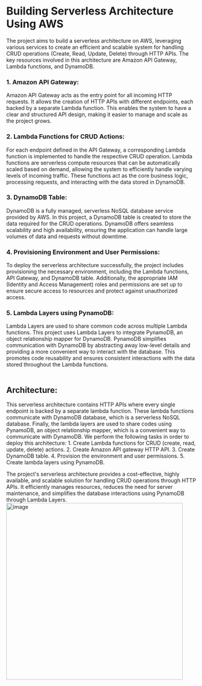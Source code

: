 # Building Serverless Architecture Using AWS
The project aims to build a serverless architecture on AWS, leveraging various services to create an efficient and scalable system for handling CRUD operations (Create, Read, Update, Delete) through HTTP APIs. The key resources involved in this architecture are Amazon API Gateway, Lambda functions, and DynamoDB.

<h3>1. Amazon API Gateway:</h3>
Amazon API Gateway acts as the entry point for all incoming HTTP requests. It allows the creation of HTTP APIs with different endpoints, each backed by a separate Lambda function. This enables the system to have a clear and structured API design, making it easier to manage and scale as the project grows.

<h3>2. Lambda Functions for CRUD Actions:</h3>
For each endpoint defined in the API Gateway, a corresponding Lambda function is implemented to handle the respective CRUD operation. Lambda functions are serverless compute resources that can be automatically scaled based on demand, allowing the system to efficiently handle varying levels of incoming traffic. These functions act as the core business logic, processing requests, and interacting with the data stored in DynamoDB.

<h3>3. DynamoDB Table:</h3>
DynamoDB is a fully managed, serverless NoSQL database service provided by AWS. In this project, a DynamoDB table is created to store the data required for the CRUD operations. DynamoDB offers seamless scalability and high availability, ensuring the application can handle large volumes of data and requests without downtime.

<h3>4. Provisioning Environment and User Permissions:</h3>
To deploy the serverless architecture successfully, the project includes provisioning the necessary environment, including the Lambda functions, API Gateway, and DynamoDB table. Additionally, the appropriate IAM (Identity and Access Management) roles and permissions are set up to ensure secure access to resources and protect against unauthorized access.

<h3>5. Lambda Layers using PynamoDB:</h3>
Lambda Layers are used to share common code across multiple Lambda functions. This project uses Lambda Layers to integrate PynamoDB, an object relationship mapper for DynamoDB. PynamoDB simplifies communication with DynamoDB by abstracting away low-level details and providing a more convenient way to interact with the database. This promotes code reusability and ensures consistent interactions with the data stored throughout the Lambda functions.
<br><br>

<h2>Architecture:</h2>
This serverless architecture contains HTTP APIs where every single endpoint is backed by a separate lambda function. These lambda functions communicate with DynamoDB database, which is a serverless NoSQL database. Finally, the lambda layers are used to share codes using PynamoDB, an object relationship mapper, which is a convenient way to communicate with DynamoDB. 
We perform the following tasks in order to deploy this architecture:
1.	Create Lambda functions for CRUD (create, read, update, delete) actions.
2.	Create Amazon API gateway HTTP API.
3.	Create DynamoDB table.
4.	Provision the environment and user permissions.
5.	Create lambda layers using PynamoDB.

The project's serverless architecture provides a cost-effective, highly available, and scalable solution for handling CRUD operations through HTTP APIs. It efficiently manages resources, reduces the need for server maintenance, and simplifies the database interactions using PynamoDB through Lambda Layers.
<br>
<img width="468" alt="image" src="https://github.com/anshi1995/Building-Serverless-Architecture-Using-AWS/assets/101793943/68d001be-b6c2-49c5-aa9c-7be5234b5b39">
